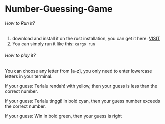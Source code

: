 # Number-Guessing-Game
###### How to Run it?
1. download and install it on the rust installation, you can get it here: [VISIT](https://www.rust-lang.org/tools/install)
2. You can simply run it like this: `cargo run`

###### How to play it?

You can choose any letter from [a-z], you only need to enter lowercase letters in your terminal.

If your guess: Terlalu rendah!
with yellow,
then your guess is less than the correct number.

If your guess: Terlalu tinggi!
in bold cyan,
then your guess number exceeds the correct number.

If your guess: Win
in bold green,
then your guess is right
